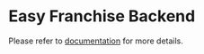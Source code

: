 # Easy Franchise Backend
Please refer to [documentation](/documentation/exploration/ui/README.md) for more details.
